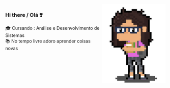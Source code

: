 <img align="right" src="https://github.com/JEZIGA01/JEZIGA01/blob/master/1414.png" alt="Illustration" width=200px height=250px/>

### Hi there / Olá ❣️

🎓 Cursando : Análise e Desenvolvimento de Sistemas<br>
📚 No tempo livre adoro aprender coisas novas 

